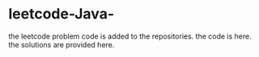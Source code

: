 # leetcode-Java-
the leetcode problem code is added to the repositories.
the code is here.
the solutions are provided here.








